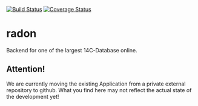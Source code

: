 [![Build Status](https://travis-ci.org/MartinHinz/radon.svg?branch=master)](https://travis-ci.org/MartinHinz/radon) [![Coverage Status](https://img.shields.io/codecov/c/github/MartinHinz/radon/master.svg)](https://codecov.io/github/MartinHinz/radon?branch=master)

# radon


Backend for one of the largest 14C-Database online.

## Attention!
We are currently moving the existing Application from a private external repository to github. What you find here may not reflect the actual state of the development yet!
